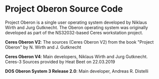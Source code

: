 # Project Oberon Source Code

Project Oberon is a single user operating system developed by Niklaus Wirth and Jurg Gutknecht. The Oberon operating system was originally developed as part of the NS32032-based Ceres workstation project. 

**Ceres Oberon V2**: The sources (Ceres Oberon V2) from the book "Project Oberon" by N. Wirth and J. Gutknecht

**Ceres Oberon V4**: Main developers, Niklaus Wirth and Jurg Gutknecht. Ceres-3 Sources provided by Heat Beet on 22.03.2019

**DOS Oberon System 3 Release 2.0**: Main developer, Andreas R. Distelli
